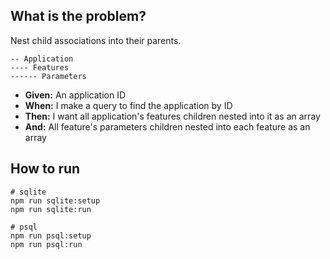 ## What is the problem?

Nest child associations into their parents.

```
-- Application
---- Features
------ Parameters
```

- **Given:** An application ID
- **When:** I make a query to find the application by ID
- **Then:** I want all application's features children nested into it as an array
- **And:** All feature's parameters children nested into each feature as an array

## How to run

```shell
# sqlite 
npm run sqlite:setup
npm run sqlite:run
```

```shell
# psql
npm run psql:setup
npm run psql:run
```
